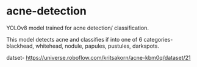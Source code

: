 # acne-detection
YOLOv8 model trained for acne detection/ classification.

This model detects acne and classifies if into one of 6 categories- blackhead, whitehead, nodule, papules, pustules, darkspots.

datset- https://universe.roboflow.com/kritsakorn/acne-kbm0q/dataset/21
